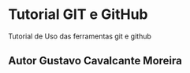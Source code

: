 # Tutorial GIT e GitHub
Tutorial de Uso das ferramentas git e github
## Autor Gustavo Cavalcante Moreira
